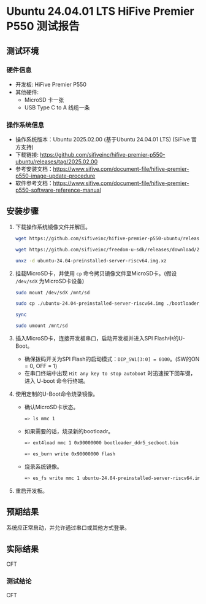 # Ubuntu 24.04.01 LTS HiFive Premier P550 测试报告

## 测试环境

### 硬件信息

- 开发板: HiFive Premier P550
- 其他硬件:
  - MicroSD 卡一张
  - USB Type C to A 线缆一条

### 操作系统信息

- 操作系统版本：Ubuntu 2025.02.00 (基于Ubuntu 24.04.01 LTS) (SiFive 官方支持)
- 下载链接: <https://github.com/sifiveinc/hifive-premier-p550-ubuntu/releases/tag/2025.02.00>
- 参考安装文档：<https://www.sifive.com/document-file/hifive-premier-p550-image-update-procedure>
- 软件参考文档：<https://www.sifive.com/document-file/hifive-premier-p550-software-reference-manual>

## 安装步骤

1. 下载操作系统镜像文件并解压。

    ```bash
    wget https://github.com/sifiveinc/hifive-premier-p550-ubuntu/releases/download/2025.02.00/ubuntu-24.04-preinstalled-server-riscv64.img.xz

    wget https://github.com/sifiveinc/freedom-u-sdk/releases/download/2024.11.00-HFP550/bootloader_ddr5_secboot.bin

    unxz -d ubuntu-24.04-preinstalled-server-riscv64.img.xz
    ```

2. 挂载MicroSD卡，并使用 `cp` 命令拷贝镜像文件至MicroSD卡。(假设 `/dev/sdX` 为MicroSD卡设备)

    ```bash
    sudo mount /dev/sdX /mnt/sd
    
    sudo cp ./ubuntu-24.04-preinstalled-server-riscv64.img ./bootloader_ddr5_secboot.bin /mnt/sd

    sync

    sudo umount /mnt/sd
    ```

3. 插入MicroSD卡，连接开发板串口，启动开发板并进入SPI Flash中的U-Boot。
    - 确保拨码开关为SPI Flash的启动模式：`DIP_SW1[3:0] = 0100`。(SW的ON = 0, OFF = 1)
    - 在串口终端中出现 `Hit any key to stop autoboot` 时迅速按下回车键，进入 U-boot 命令行终端。

4. 使用定制的U-Boot命令烧录镜像。

    - 确认MicroSD卡状态。

        ```bash
        => ls mmc 1
        ```

    - 如果需要的话，烧录新的bootloadr。

        ```bash
        => ext4load mmc 1 0x90000000 bootloader_ddr5_secboot.bin

        => es_burn write 0x90000000 flash
        ```

    - 烧录系统镜像。

        ```bash
        => es_fs write mmc 1 ubuntu-24.04-preinstalled-server-riscv64.img mmc 0
        ```

5. 重启开发板。

## 预期结果

系统应正常启动，并允许通过串口或其他方式登录。

## 实际结果

CFT

### 测试结论

CFT
